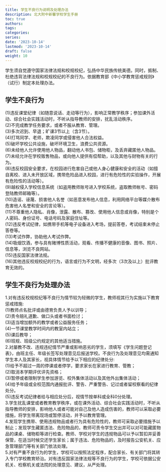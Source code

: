 ```yaml
---
title: 学生不良行为说明及处理办法
description: 北大附中新馨学校学生手册
toc: true
authors:
tags:
categories:
series:
date: '2023-10-14'
lastmod: '2023-10-14'
draft: false
weight: 10
---
```

学生须自觉遵守国家法律法规和校规校纪，弘扬中华民族传统美德。同时，抵制、杜绝违背法律法规和校规校纪的不良行为。依据教育部《中小学教育惩戒规则》（试行）制定本处理办法。  
## 学生不良行为
(1)违反课堂纪律（如随意说话、走动等行为），影响正常教学秩序；参加课外活动、综合社会实践活动时，不听从指导教师的安排，扰乱活动秩序。  
(2)不完成教学任务要求，或者不服从教育、管理。  
(3)多次迟到、早退；旷课3节以上（含3节）。  
(4)打骂同学、老师，欺凌同学或侵害他人合法权益。  
(5)破坏学校公共设施，破坏环境卫生，浪费公共资源。  
(6)未经他人允许使用他人物品，翻动他人书包、储物柜，及丢弃藏匿他人物品。  
(7)未经允许在学校贩售物品，或向他人提供有偿帮助，以及其他与财物有关的行为。  
(8)违反校园安全要求，在校园进行危害自己或他人身心健康和安全的活动（如擅自离校、进入未开放区域，携带危险品进入校园，进行有危险性的实验操作，开展有危险性的活动等）。  
(9)越权侵入学校信息系统（如盗用教师账号进入学校系统，盗取教师帐号、密码登陆教师邮箱等）。  
(10)造谣、诬蔑、损害他人名誉（如恶意发布他人信息，利用网络平台等媒介散布危害他人名誉和安全的言论等）。  
(11)不尊重他人隐私、肖像，泄露、散布、篡改、使用他人信息或肖像，特别是个人密码、身份证号、电话号码及家庭住址等。  
(12)违反考试纪律，如携带手机等电子设备进入考场，提前答卷，考试结束未停止答卷等。  
(13)考试作弊，协助他人考试作弊。  
(14)吸烟饮酒，参与具有赌博性质活动，观看、传播不健康的音像、图书、照片、信息等，浏览不良网站。  
(15)违反国家法律法规。  
(16)其他违反校规校纪的行为，语言或行为不文明，经多次（3次及以上）批评教育无效的。  
## 学生不良行为处理办法
1.对有违反校规校纪等不良行为情节较为轻微的学生，教师视其行为实施以下教育惩戒措施:  
(1)教师点名批评或由德育负责人予以训导；  
(2)责令赔礼道歉、做口头或者书面检讨；  
(3)适当增加额外的教学或者公益服务任务；  
(4)一节课堂教学时间内的教室内站立；  
(5)课后教导；  
(6)班规、班级公约规定的其他适当措施。  
2.对屡教不改、违规违纪情节严重或影响恶劣的学生，须填写《学生问题登记表》，由班主任、年级长签写处理意见后报送学校。不良行为及处理意见均需通知学生本人及其家长，视具体情节给予以下相应的纪律处分:  
(1)给予不超过一周的停课或者停学，要求家长在家进行教育、管教；  
(2)取消本学期评优评先资格；  
(3)暂停或者限制学生参加游览、校外集体活动以及其他外出集体活动；  
(4)给予年级或全校范围内通报批评、警告、严重警告、记过或者留校察看的纪律处分。  
(5)违反考试纪律者给与相应处分后，视情节按单科或全科0分处理。  
3.学生扰乱课堂或者教育教学秩序，或在课外活动、综合社会实践活动时，不听从指导教师的安排，影响他人或者可能对自己及他人造成伤害的，教师可以采取必要措施，将学生带离现场或暂停活动，并予以教育管理。  
4.发现学生携带、使用违规物品或者行为具有危险性的，教师可采取必要措施予以制止；发现学生藏匿违法、危险物品的，教师可责令学生交出并可以对可能藏匿物品的课桌、储物柜等进行检查。教师、学校对学生的违规物品可以予以暂扣并妥善保管，在适当时候交还学生家长；属于违法、危险物品的，及时报告公安机关、应急管理部门等有关部门依法处理。  
5.对有严重不良行为的学生，学校可以按照法定程序，配合家长、有关部门将其转入专门学校教育矫治。对有违反国家法律法规等不良行为的学生，学校可依据公安机关、检察机关或法院的处理意见、建议，从严处理。